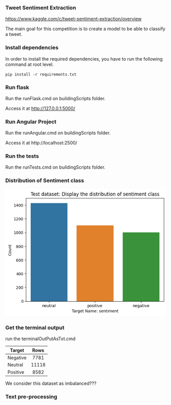 ### Tweet Sentiment Extraction

https://www.kaggle.com/c/tweet-sentiment-extraction/overview

The main goal for this competition is to create a model to be able to classify a tweet.

### Install dependencies

In order to install the required dependencies, you have to run the following command at root level.

```
pip install -r requirements.txt
```

### Run flask

Run the runFlask.cmd on buildingScripts folder.

Access it at http://127.0.0.1:5000/

### Run Angular Project

Run the runAngular.cmd on buildingScripts folder.

Access it at http://localhost:2500/

### Run the tests

Run the runTests.cmd on buildingScripts folder.

### Distribution of Sentiment class

![](presentation/images/count_plot_target_class_test_df.png)

### Get the terminal output

run the terminalOutPutAsTxt.cmd

| Target| Rows
| ---- |:-----:
| Negative | 7781  |
| Neutral  | 11118 |
| Positive | 8582  |

We consider this dataset as imbalanced???


### Text pre-processing



